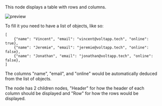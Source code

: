 This node displays a table with rows and columns.

![preview](/images/table/preview.png)

To fill it you need to have a list of objects, like so:

```
[
    {"name": "Vincent", "email": "vincent@voltapp.tech", "online": true},
    {"name": "Jeremie", "email": "jeremie@voltapp.tech", "online": false},
    {"name": "Jonathan", "email": "jonathan@voltapp.tech", "online": false},
]
```

The columns "name", "email", and "online" would be automatically deduced from the list of objects.

The node has 2 children nodes, "Header" for how the header of each column should be displayed and "Row" for how the rows would be displayed.
